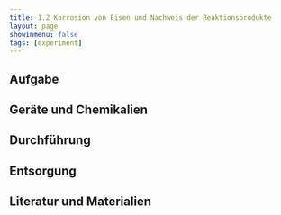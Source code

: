 ```yaml
---
title: 1.2 Korrosion von Eisen und Nachweis der Reaktionsprodukte
layout: page
showinmenu: false
tags: [experiment]
---
```


## Aufgabe

## Geräte und Chemikalien

## Durchführung

## Entsorgung

## Literatur und Materialien
